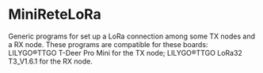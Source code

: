 # MiniReteLoRa
Generic programs for set up a LoRa connection among some TX nodes and a RX node. These programs are compatible for these boards:
LILYGO®TTGO T-Deer Pro Mini   for the TX node;
LILYGO®TTGO LoRa32 T3_V1.6.1   for the RX node.
